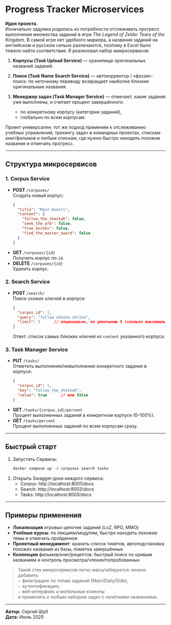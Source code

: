 # Progress Tracker Microservices

**Идея проекта.**  
Изначально задумка родилась из потребности отслеживать прогресс выполнения множества заданий в игре *The Legend of Zelda: Tears of the Kingdom*. В самой игре нет удобного маркера, а названия заданий на английском и русском сильно различаются, поэтому в Excel было тяжело найти соответствия. Я реализовал набор микросервисов:

1. **Корпусы (Task Upload Service)** — хранилище оригинальных названий заданий.  
2. **Поиск (Task Name Search Service)** — автокорректор / «фаззи»-поиск: по неточному переводу возвращает наиболее близкие оригинальные названия.  
3. **Менеджер задач (Task Manager Service)** — отмечает, какие задания уже выполнены, и считает процент завершённого:

   - по конкретному корпусу (категории заданий),  
   - глобально по всем корпусам.

Проект универсален: тот же подход применим к отслеживанию учебных упражнений, трекингу задач в командных проектах, спискам книг/фильмов и любым спискам, где нужно быстро находить похожие названия и отмечать прогресс.

---

## Структура микросервисов

### 1. Corpus Service  
- **POST** `/corpuses/`  
  Создать новый корпус:  
  ```json
  {
    "title": "Main Quests",
    "content": {
      "follow_the_sheikah": false,
      "seek_the_orb": false,
      "free_koroks": false,
      "find_the_master_sword": false
    }
  }
  ```  
- **GET** `/corpuses/{id}`  
  Получить корпус по `id`.  
- **DELETE** `/corpuses/{id}`  
  Удалить корпус.

### 2. Search Service  
- **POST** `/search/`  
  Поиск схожих ключей в корпусе:  
  ```json
  {
    "corpus_id": 1,
    "query": "follow sheika shrine",
    "limit": 5      // опционально, по умолчанию 5 (сколько максимально похожих по названию заданий показать)
  }
  ```  
  Ответ: список самых близких ключей из `content` указанного корпуса.

### 3. Task Manager Service  
- **PUT** `/tasks/`  
  Отметить выполнение/невыполнение конкретного задания в корпусе:  
  ```json
  {
    "corpus_id": 1,
    "key": "follow_the_sheikah",
    "value": true      // или false
  }
  ```  
- **GET** `/tasks/{corpus_id}/percent`  
  Процент выполненных заданий в конкретном корпусе (0–100%).  
- **GET** `/tasks/percent`  
  Процент выполненных заданий по всем корпусам сразу.

---

## Быстрый старт

1. Запустить Сервисы:
   ```bash
   docker compose up -d corpuses search tasks
   ```
2. Открыть Swagger‑доки каждого сервиса:
   - Corpus:  http://localhost:8001/docs  
   - Search:  http://localhost:8002/docs  
   - Tasks:   http://localhost:8003/docs  

---

## Примеры применения

- **Локализация** игровых цепочек заданий (LoZ, RPG, MMO)  
- **Учебные курсы**: по лекциям/модулям, быстро находить похожие темы и отмечать пройденное  
- **Проектный менеджмент**: хранить список тикетов, автоподстановка похожих названий из базы, пометка завершённых  
- **Коллекции** фильмов/книг/рецептов: быстрый поиск по кривым названиям и контроль просмотра/чтения/попробованных  

> Такой стек микросервисов легко масштабируется: можно добавить  
> − фильтрацию по типам заданий (Main/Daily/Side),  
> − аутентификацию,  
> − веб‑интерфейс и мобильные клиенты  
> и применять к любым набором задач с нечёткими названиями.

---

**Автор:** Сергей Шуб  
**Дата:** Июль 2025
